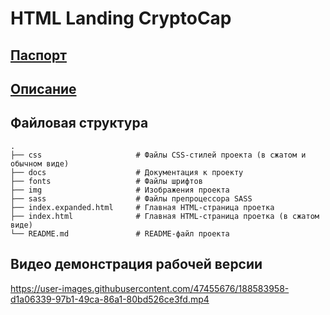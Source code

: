 # HTML Landing CryptoCap

## [Паспорт](docs/PASSPORT.md)

## [Описание](docs/INFO.md)

## Файловая структура
    .
    ├── css                     # Файлы CSS-стилей проекта (в сжатом и обычном виде)
    ├── docs                    # Документация к проекту
    ├── fonts                   # Файлы шрифтов
    ├── img                     # Изображения проекта
    ├── sass                    # Файлы препроцессора SASS
    ├── index.expanded.html     # Главная HTML-страница проетка
    ├── index.html              # Главная HTML-страница проетка (в сжатом виде)
    └── README.md               # README-файл проекта

## Видео демонстрация рабочей версии

https://user-images.githubusercontent.com/47455676/188583958-d1a06339-97b1-49ca-86a1-80bd526ce3fd.mp4
